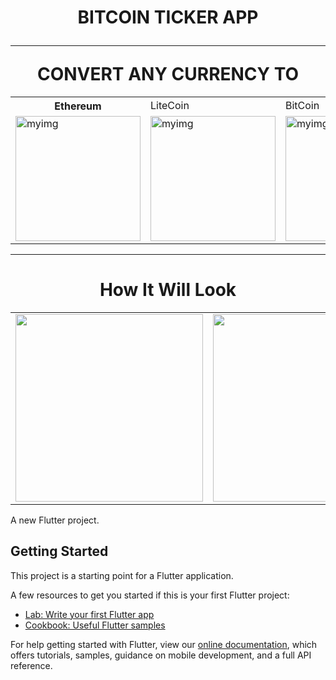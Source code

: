 
<h1 align="center">BITCOIN TICKER APP <hr>CONVERT ANY CURRENCY TO </h1>
<table  align="center">
 
  <th align="center">
    Ethereum
    <td>LiteCoin</td>
    <td>BitCoin</td>
    </th>
  <tr> 
  <td><img width="200"src="https://c8.alamy.com/comp/M700FG/neon-glowing-ethereum-classic-etc-coin-in-ultra-violet-colors-with-M700FG.jpg" alt="myimg"/></td>

<td><img width="200" src="https://user-images.githubusercontent.com/55774240/123439119-056f1c80-d5ef-11eb-8ffc-f169fbf6b491.jpg" alt="myimg"/></td>
<td><img width="200" src="https://user-images.githubusercontent.com/55774240/123439136-099b3a00-d5ef-11eb-858a-00c000cf84a5.png" alt="myimg"/></td>
</tr>
</table>
<hr>
<h1 align="center">How It Will Look </h1>

<table align="center">
  <tr><td><img width="300" src="https://user-images.githubusercontent.com/55774240/123441532-9646f780-d5f1-11eb-90d1-391f9fe0a71f.jpg" /></td>
    <td><img width="300" src="https://user-images.githubusercontent.com/55774240/123441547-9941e800-d5f1-11eb-96a0-a31f00db4b08.jpg" /></td></tr>
</table>


A new Flutter project.

## Getting Started

This project is a starting point for a Flutter application.

A few resources to get you started if this is your first Flutter project:

- [Lab: Write your first Flutter app](https://flutter.dev/docs/get-started/codelab)
- [Cookbook: Useful Flutter samples](https://flutter.dev/docs/cookbook)

For help getting started with Flutter, view our
[online documentation](https://flutter.dev/docs), which offers tutorials,
samples, guidance on mobile development, and a full API reference.
